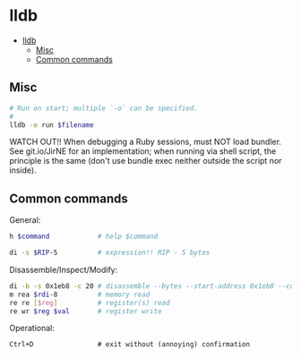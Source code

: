 # lldb

- [lldb](#lldb)
  - [Misc](#misc)
  - [Common commands](#common-commands)

## Misc

```sh
# Run on start; multiple `-o` can be specified.
#
lldb -o run $filename
```

WATCH OUT!! When debugging a Ruby sessions, must NOT load bundler. See git.io/JirNE for an implementation; when running via shell script, the principle is the same (don't use bundle exec neither outside the script nor inside).

## Common commands

General:

```sh
h $command            # help $command

di -s $RIP-5          # expression!! RIP - 5 bytes
```

Disassemble/Inspect/Modify:

```sh
di -b -s 0x1eb8 -c 20 # disassemble --bytes --start-address 0x1eb8 --count 20
m rea $rdi-8          # memory read
re re [$reg]          # register(s) read
re wr $reg $val       # register write
```

Operational:

```
Ctrl+D                # exit without (annoying) confirmation
```
